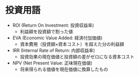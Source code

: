 # 投資用語

- ROI (Return On Investment: 投資収益率)
    - 利益額を投資額で割った値
- EVA (Economic Value Added: 経済付加価値)
    - 資本費用（投資額×資本コスト）を超えた分の利益額
- IRR (Internal Rate of Return: 内部収益率)
    - 投資効果の現在価値と投資額の差がゼロになる資本コスト
- NPV (Net Present Value: 正味現在価値)
    - 将来得られる価値を現在価値に換算したもの
